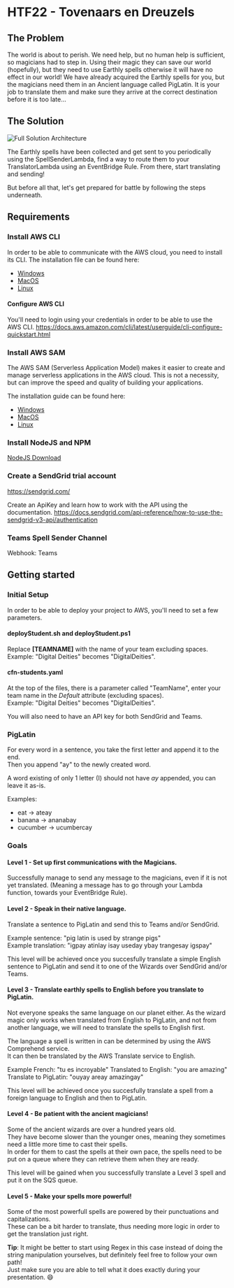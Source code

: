 # HTF22 - Tovenaars en Dreuzels
## The Problem
The world is about to perish. We need help, but no human help is sufficient, so magicians had to step in. Using their magic they can save our world (hopefully), but they need to use Earthly spells otherwise it will have no effect in our world! We have already acquired the Earthly spells for you, but the magicians need them in an Ancient language called PigLatin. It is your job to translate them and make sure they arrive at the correct destination before it is too late...

## The Solution
![Full Solution Architecture](/HTF-2022.drawio.png)

The Earthly spells have been collected and get sent to you periodically using the SpellSenderLambda, find a way to route them to your TranslatorLambda using an EventBridge Rule. From there, start translating and sending!

But before all that, let's get prepared for battle by following the steps underneath.

## Requirements
### Install AWS CLI
In order to be able to communicate with the AWS cloud, you need to install its CLI.
The installation file can be found here:
- [Windows](https://awscli.amazonaws.com/AWSCLIV2.msi)
- [MacOS](https://awscli.amazonaws.com/AWSCLIV2.pkg)
- [Linux](https://docs.aws.amazon.com/cli/latest/userguide/install-cliv2-linux.html#cliv2-linux-install)

#### Configure AWS CLI
You'll need to login using your credentials in order to be able to use the AWS CLI.
https://docs.aws.amazon.com/cli/latest/userguide/cli-configure-quickstart.html

### Install AWS SAM
The AWS SAM (Serverless Application Model) makes it easier to create and manage serverless applications in the AWS cloud.
This is not a necessity, but can improve the speed and quality of building your applications.

The installation guide can be found here:
- [Windows](https://docs.aws.amazon.com/serverless-application-model/latest/developerguide/serverless-sam-cli-install-windows.html)
- [MacOS](https://docs.aws.amazon.com/serverless-application-model/latest/developerguide/serverless-sam-cli-install-mac.html)
- [Linux](https://docs.aws.amazon.com/serverless-application-model/latest/developerguide/serverless-sam-cli-install-linux.html)

### Install NodeJS and NPM
[NodeJS Download](https://nodejs.org/en/download/)  

### Create a SendGrid trial account
https://sendgrid.com/

Create an ApiKey and learn how to work with the API using the documentation.
https://docs.sendgrid.com/api-reference/how-to-use-the-sendgrid-v3-api/authentication

### Teams Spell Sender Channel
Webhook: Teams

## Getting started
### Initial Setup
In order to be able to deploy your project to AWS, you'll need to set a few parameters.

#### deployStudent.sh and deployStudent.ps1
Replace **[TEAMNAME]** with the name of your team excluding spaces.  
Example: "Digital Deities" becomes "DigitalDeities".

#### cfn-students.yaml
At the top of the files, there is a parameter called "TeamName", enter your team name in the *Default* attribute (excluding spaces).  
Example: "Digital Deities" becomes "DigitalDeities".

You will also need to have an API key for both SendGrid and Teams.

### PigLatin
For every word in a sentence, you take the first letter and append it to the end.  
Then you append "ay" to the newly created word.  

A word existing of only 1 letter (I) should not have *ay* appended, you can leave it as-is.  

Examples:
- eat -> ateay
- banana -> ananabay
- cucumber -> ucumbercay

### Goals
#### Level 1 - Set up first communications with the Magicians.
Successfully manage to send any message to the magicians, even if it is not yet translated. (Meaning a message has to go through your Lambda function, towards your EventBridge Rule).

#### Level 2 - Speak in their native language.
Translate a sentence to PigLatin and send this to Teams and/or SendGrid. 

Example sentence: "pig latin is used by strange pigs"  
Example translation: "igpay atinlay isay useday ybay trangesay igspay"

This level will be achieved once you succesfully translate a simple English sentence to PigLatin and send it to one of the Wizards over SendGrid and/or Teams.

#### Level 3 - Translate earthly spells to English before you translate to PigLatin.
Not everyone speaks the same language on our planet either.
As the wizard magic only works when translated from English to PigLatin, and not from another language, we will need to translate the spells to English first.  

The language a spell is written in can be determined by using the AWS Comprehend service.  
It can then be translated by the AWS Translate service to English.  

Example French: "tu es incroyable"
Translated to English: "you are amazing"
Translate to PigLatin: "ouyay areay amazingay"

This level will be achieved once you succesfully translate a spell from a foreign language to English and then to PigLatin.

#### Level 4 - Be patient with the ancient magicians!
Some of the ancient wizards are over a hundred years old.  
They have become slower than the younger ones, meaning they sometimes need a little more time to cast their spells.  
In order for them to cast the spells at their own pace, the spells need to be put on a queue where they can retrieve them when they are ready.  

This level will be gained when you successfully translate a Level 3 spell and put it on the SQS queue.

#### Level 5 - Make your spells more powerful!
Some of the most powerfull spells are powered by their punctuations and capitalizations.  
These can be a bit harder to translate, thus needing more logic in order to get the translation just right.  

**Tip**: It might be better to start using Regex in this case instead of doing the string manipulation yourselves, but definitely feel free to follow your own path!  
Just make sure you are able to tell what it does exactly during your presentation. :smile:
